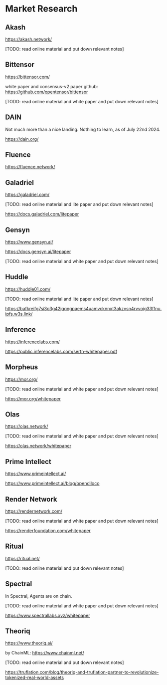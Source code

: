 # Market Research

## Akash

https://akash.network/

[TODO: read online material and put down relevant notes]

## Bittensor

https://bittensor.com/ 

white paper and consensus-v2 paper
github: https://github.com/opentensor/bittensor

[TODO: read online material and white paper and put down relevant notes]

## DAIN

Not much more than a nice landing. Nothing to learn, as of July 22nd 2024.

https://dain.org/

## Fluence

https://fluence.network/

## Galadriel

https://galadriel.com/

[TODO: read online material and lite paper and put down relevant notes]

https://docs.galadriel.com/litepaper

## Gensyn

https://www.gensyn.ai/

https://docs.gensyn.ai/litepaper

[TODO: read online material and white paper and put down relevant notes]

## Huddle

https://huddle01.com/

[TODO: read online material and lite paper and put down relevant notes]

https://bafkreifg7si3o3g42jqqngpaems4uamvcknnxt3akzvsn4rvvoig33ffnu.ipfs.w3s.link/

## Inference

https://inferencelabs.com/

https://public.inferencelabs.com/sertn-whitepaper.pdf

## Morpheus

https://mor.org/

[TODO: read online material and white paper and put down relevant notes]

https://mor.org/whitepaper

## Olas

https://olas.network/

[TODO: read online material and white paper and put down relevant notes]

https://olas.network/whitepaper

## Prime Intellect

https://www.primeintellect.ai/

https://www.primeintellect.ai/blog/opendiloco

## Render Network

https://rendernetwork.com/

[TODO: read online material and white paper and put down relevant notes]

https://renderfoundation.com/whitepaper

## Ritual

https://ritual.net/

[TODO: read online material and put down relevant notes]

## Spectral

In Spectral, Agents are on chain.

[TODO: read online material and white paper and put down relevant notes]

https://www.spectrallabs.xyz/whitepaper

## Theoriq

https://www.theoriq.ai/

by ChainML: https://www.chainml.net/

[TODO: read online material and put down relevant notes]

https://truflation.com/blog/theoriq-and-truflation-partner-to-revolutionize-tokenized-real-world-assets
